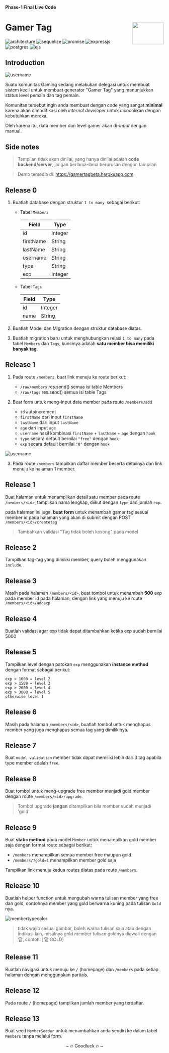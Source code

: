 #### Phase-1 Final Live Code
# Gamer Tag  <img align="right" width="100" height="70" src="https://hacktiv8.com/img/logo-hacktiv8_bordered.png__vzu2vhp2VRX%2Bewg7J0bPlaAf7ee5fc69819b5ef3849344c119f5e18">

![architecture](https://img.shields.io/badge/Architecture-MVC-blueviolet)
![sequelize](https://img.shields.io/badge/ORM-Sequelize-blue)
![promise](https://img.shields.io/badge/Async-Promise-yellow)
![expressjs](https://img.shields.io/badge/Server-Express.js-red)
![postgres](https://img.shields.io/badge/DB%20Server-Postgres-orange)
![ejs](https://img.shields.io/badge/View%20Engine-EJS-brightgreen)
## Introduction

![username](logo.png)

Suatu komunitas Gaming sedang melakukan delegasi untuk membuat sistem kecil untuk membuat generator "Gamer Tag" yang menunjukkan status level pemain dan tag pemain.

Komunitas tersebut ingin anda membuat dengan _code_ yang sangat **minimal** karena akan dimodifikasi oleh _internal developer_ untuk dicocokkan dengan kebutuhkan mereka.

Oleh karena itu, data member dan level gamer akan di-_input_ dengan manual.

## Side notes

> Tampilan tidak akan dinilai, yang hanya dinilai adalah **code backend/server**, jangan berlama-lama berurusan dengan tampilan

> Demo tersedia di: https://gamertagbeta.herokuapp.com
> 
## Release 0
1. Buatlah database dengan struktur `1 to many `sebagai berikut:

   - Tabel `Members`
     
       | Field     | Type    |
       | --------- | ------- |
       | id        | Integer |
       | firstName | String  |
       | lastName  | String  |
       | username  | String  |
       | type      | String  |
       | exp       | Integer |

   - Tabel `Tags`
     
       | Field | Type    |
       | ----- | ------- |
       | id    | Integer |
       | name  | String  |

2. Buatlah Model dan Migration dengan struktur database diatas.

3. Buatlah migration baru untuk menghubungkan relasi `1 to many` pada tabel `Members` dan `Tags`, kuncinya adalah **satu member bisa memiliki banyak tag**.

## Release 1
1. Pada route `/members`, buat link menuju ke route berikut:
   - `/raw/members` res.send() semua isi table Members
   - `/raw/tags` res.send() semua isi table Tags

2. Buat form untuk meng-input data member pada route `/members/add`
   - `id` autoincrement
   - `firstName` dari input `firstName`
   - `lastName` dari input `lastName`
   - `age` dari input `age`
   - `username` hasil kombinasi `firstName` + `lastName` + `age` dengan `hook`
   - `type` secara default bernilai `"free"` dengan `hook`
   - `exp` secara default bernilai `"0"` dengan `hook`

![username](preview1.jpg)

3. Pada route `/members` tampilkan daftar member beserta detailnya dan link menuju ke halaman 1 member.
   
## Release 1

Buat halaman untuk menampilkan detail satu member pada route `/members/<id>`, tampilkan nama lengkap, diikut dengan `type` dan jumlah `exp`.

pada halaman ini juga, **buat form** untuk menambah gamer tag sesuai member id pada halaman yang akan di submit dengan POST `/members/<id>/createtag`

> Tambahkan validasi "Tag tidak boleh kosong" pada model

## Release 2
Tampilkan tag-tag yang dimiliki member, query boleh menggunakan `include`.

## Release 3

Masih pada halaman `/members/<id>`, buat tombol untuk menambah **500** exp pada member id pada halaman, dengan link yang menuju ke route `/members/<id>/addexp`


## Release 4

Buatlah validasi agar exp tidak dapat ditambahkan ketika exp sudah bernilai 5000

## Release 5

Tampilkan level dengan patokan `exp` menggunakan **instance method** dengan format sebagai berikut:

```
exp > 1000 = level 2
exp > 1500 = level 3
exp > 2000 = level 4
exp > 3000 = level 5
otherwise level 1
```

## Release 6

Masih pada halaman `/members/<id>`, buatlah tombol untuk menghapus member yang juga menghapus semua tag yang dimilikinya.

## Release 7

Buat `model validation` member tidak dapat memiliki lebih dari 3 tag apabila type member adalah `free`.

## Release 8

Buat tombol untuk meng-upgrade free member menjadi gold member dengan route `/members/<id>/upgrade`.

> Tombol upgrade **jangan** ditampilkan bila member sudah menjadi 'gold'

## Release 9

Buat **static method** pada model `Member` untuk menampilkan gold member saja dengan format route sebagai berikut:
- `/members` menampilkan semua member free maupun gold
- `/members/?gold=1` menampilkan member gold saja

Tampilkan link menuju kedua routes diatas pada route `/members`.

## Release 10

Buatlah helper function untuk mengubah warna tulisan member yang free dan gold, contohnya member yang gold berwarna kuning pada tulisan `Gold` nya.

![membertypecolor](membertypecolor.png)

> tidak wajib sesuai gambar, boleh warna tulisan saja atau dengan indikasi lain, misalnya gold member tulisan goldnya diawali dengan 🏆, contoh: [🏆 GOLD]

## Release 11

Buatlah navigasi untuk menuju ke `/` (homepage) dan `/members` pada setiap halaman dengan menggunakan partials.

## Release 12

Pada route `/` (homepage) tampilkan jumlah member yang terdaftar.

## Release 13
Buat seed `MemberSeeder` untuk menambahkan anda sendiri ke dalam tabel `Members` tanpa melalui form.

<p style="text-align: center;">~ 🔥 Goodluck 🔥 ~</p>